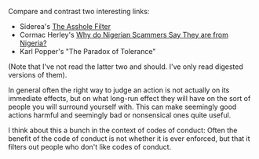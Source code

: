 Compare and contrast two interesting links:

* Siderea's [The Asshole Filter](https://siderea.livejournal.com/1230660.html)
* Cormac Herley's [Why do Nigerian Scammers Say They are from Nigeria?](https://www.microsoft.com/en-us/research/wp-content/uploads/2016/02/WhyFromNigeria.pdf)
* Karl Popper's "The Paradox of Tolerance"

(Note that I've not read the latter two and should. I've only read digested versions of them).

In general often the right way to judge an action is not actually on its immediate effects,
but on what long-run effect they will have on the sort of people you will surround yourself with.
This can make seemingly good actions harmful and seemingly bad or nonsensical ones quite useful.

I think about this a bunch in the context of codes of conduct:
Often the benefit of the code of conduct is not whether it is ever enforced,
but that it filters out people who don't like codes of conduct.
